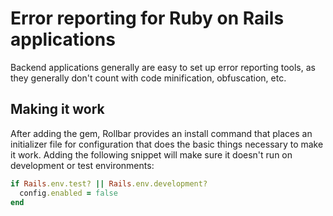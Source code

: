 # Error reporting for Ruby on Rails applications

Backend applications generally are easy to set up error reporting tools, as they generally don't count with code minification, obfuscation, etc.

## Making it work

After adding the gem, Rollbar provides an install command that places an initializer file for configuration that does the basic things necessary to make it work. Adding the following snippet will make sure it doesn't run on development or test environments:

```ruby
if Rails.env.test? || Rails.env.development?
  config.enabled = false
end
```
